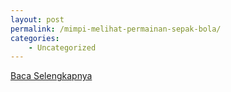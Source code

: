 ```yaml
---
layout: post
permalink: /mimpi-melihat-permainan-sepak-bola/
categories:
    - Uncategorized
---
```


[Baca Selengkapnya](/03)